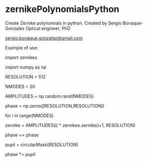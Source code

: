 # zernikePolynomialsPython
Create Zernike polynomials in python.
Created by Sergio Bonaque-Gonzalez
Optical engineer, PhD

sergio.bonaque.gonzalez@gmail.com

Example of use:

import zernikes

import numpy as np



RESOLUTION = 512

NMODES = 20

AMPLITUDES = np.random.rand(NMODES)



phase = np.zeros([RESOLUTION,RESOLUTION])

for i in range(NMODES)

  zernike = AMPLITUDES(i) * zernikes.zernike(i+1, RESOLUTION)
  
  phase += phase
  
  
  
pupil = circularMask(RESOLUTION)  

phase *= pupil

